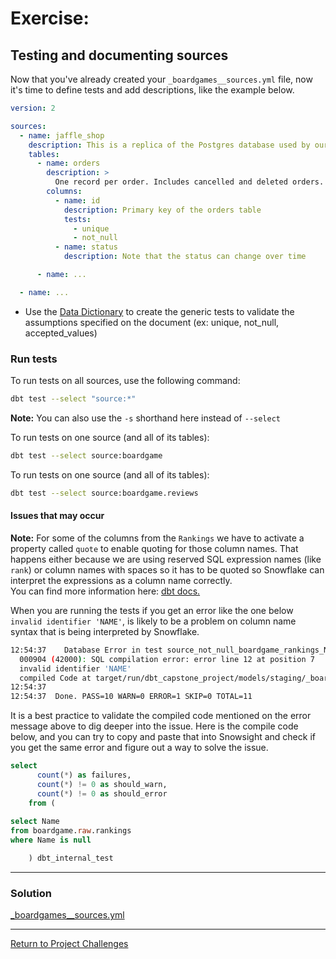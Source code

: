 # Exercise:

## Testing and documenting sources

Now that you've already created your `_boardgames__sources.yml` file, now it's time to define tests and add descriptions, like the example below.

``` yaml
version: 2

sources:
  - name: jaffle_shop
    description: This is a replica of the Postgres database used by our app
    tables:
      - name: orders
        description: >
          One record per order. Includes cancelled and deleted orders.
        columns:
          - name: id
            description: Primary key of the orders table
            tests:
              - unique
              - not_null
          - name: status
            description: Note that the status can change over time

      - name: ...

  - name: ...
```

- Use the [Data Dictionary](https://docs.google.com/spreadsheets/d/1W3oXg2I52cy2oLPJQz7Ah4a8TQGju9yByI57JWWFbEc/edit?usp=drive_link) to create the generic tests to validate the assumptions specified on the document (ex: unique, not_null, accepted_values)


### Run tests
To run tests on all sources, use the following command:
```bash
dbt test --select "source:*"
``` 
**Note:** You can also use the `-s` shorthand here instead of `--select`

To run tests on one source (and all of its tables):
```bash
dbt test --select source:boardgame
``` 

To run tests on one source (and all of its tables):
```bash
dbt test --select source:boardgame.reviews
``` 
#### Issues that may occur
**Note:** For some of the columns from the `Rankings` we have to activate a property called `quote` to enable quoting for those column names. That happens either because we are using reserved SQL expression names (like `rank`) or column names with spaces so it has to be quoted so Snowflake can interpret the expressions as a column name correctly.   
You can find more information here: [dbt docs.](https://docs.getdbt.com/reference/resource-properties/quote)

When you are running the tests if you get an error like the one below `invalid identifier 'NAME'`, is likely to be a problem on column name syntax that is being interpreted by Snowflake.

```bash
12:54:37    Database Error in test source_not_null_boardgame_rankings_Name (models/staging/_boardgames__sources.yml)
  000904 (42000): SQL compilation error: error line 12 at position 7
  invalid identifier 'NAME'
  compiled Code at target/run/dbt_capstone_project/models/staging/_boardgames__sources.yml/source_not_null_boardgame_rankings_Name.sql
12:54:37  
12:54:37  Done. PASS=10 WARN=0 ERROR=1 SKIP=0 TOTAL=11
```

It is a best practice to validate the compiled code mentioned on the error message above to dig deeper into the issue.
Here is the compile code below, and you can try to copy and paste that into Snowsight and check if you get the same error and figure out a way to solve the issue.

```sql
select
      count(*) as failures,
      count(*) != 0 as should_warn,
      count(*) != 0 as should_error
    from (
      
select Name
from boardgame.raw.rankings
where Name is null

    ) dbt_internal_test
```

---

### Solution
[_boardgames__sources.yml](./staging/_boardgames__sources.yml)

---

[Return to Project Challenges](../../../README.md#9-project-challenges)